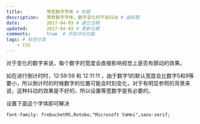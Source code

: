 ```yaml
---
title:         等宽数字字体 # 标题
description:   等款数字字体，数字变化时不会抖动 # 副标题
date:          2017-04-03 # 建立日期
updated:       2017-04-03 # 更新日期
comments:      true  # 开启评论功能
tags: # 标签分类
    - CSS
---
```



对于变化的数字来说，每个数字的宽度会直接影响视觉上是否有颤动的效果。

如在进行倒计时时，12:59:59 和 12:11:11 ，由于数字1的默认宽度会比数字5和9等要小，所以倒计时的时候数字的位置可能会时刻变化，对于有明显参照的背景来说，这种抖动的效果是不好的，所以设置等宽数字是有必要的。


设置下面这个字体即可解决
```
font-family: TrebuchetMS,Rotobo,"Microsoft YaHei",sans-serif;
```